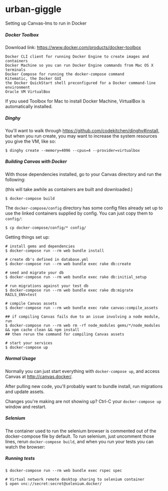 # urban-giggle
Setting up Canvas-lms to run in Docker


##### Docker Toolbox

Download link: https://www.docker.com/products/docker-toolbox

    Docker CLI client for running Docker Engine to create images and containers
    Docker Machine so you can run Docker Engine commands from Mac OS X terminals
    Docker Compose for running the docker-compose command
    Kitematic, the Docker GUI
    the Docker QuickStart shell preconfigured for a Docker command-line environment
    Oracle VM VirtualBox
    
If you used Toolbox for Mac to install Docker Machine, VirtualBox is automatically installed.


##### Dinghy

You'll want to walk through https://github.com/codekitchen/dinghy#install, but
when you run create, you may want to increase the system resources you give the
VM, like so:

```
$ dinghy create --memory=4096 --cpus=4 --provider=virtualbox
```


##### Building Canvas with Docker
With those dependencies installed, go to your Canvas directory and run
the following:

(this will take awhile as containers are built and downloaded.)

```
$ docker-compose build
```

The `docker-compose/config` directory has some config files already set up to use
the linked containers supplied by config. You can just copy them to
`config/`:

```
$ cp docker-compose/config/* config/
```

Getting things set up:

```
# install gems and dependencies
$ docker-compose run --rm web bundle install

# create db's defined in database.yml
$ docker-compose run --rm web bundle exec rake db:create

# seed and migrate your db
$ docker-compose run --rm web bundle exec rake db:initial_setup

# run migrations against your test db
$ docker-compose run --rm web bundle exec rake db:migrate RAILS_ENV=test

# compile Canvas assets
$ docker-compose run --rm web bundle exec rake canvas:compile_assets

## if compiling Canvas fails due to an issue involving a node module, run
$ docker-compose run --rm web rm -rf node_modules gems/*/node_modules && npm cache clean && npm install
## then rerun the command for compiling Canvas assets

# start your services
$ docker-compose up
```


##### Normal Usage

Normally you can just start everything with `docker-compose up`, and
access Canvas at http://canvas.docker/.

After pulling new code, you'll probably want to bundle install, run migrations and
update assets.

Changes you're making are not showing up?
Ctrl-C your `docker-compose up` window and restart.


##### Selenium

The container used to run the selenium browser is commented out of the
docker-compose file by default. To run selenium, just uncomment those lines,
rerun `docker-compose build`, and when you run your tests you can watch
the browser:


##### Running tests

```
$ docker-compose run --rm web bundle exec rspec spec

# Virtual network remote desktop sharing to selenium container
$ open vnc://secret:secret@selenium.docker/
```
